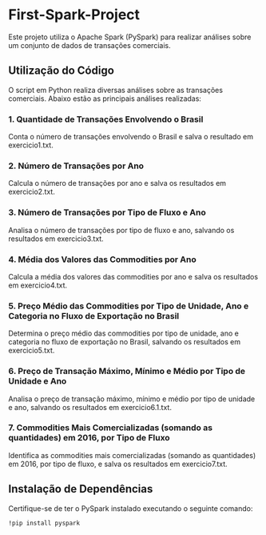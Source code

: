 # First-Spark-Project

Este projeto utiliza o Apache Spark (PySpark) para realizar análises sobre um conjunto de dados de transações comerciais. 

## Utilização do Código
O script em Python realiza diversas análises sobre as transações comerciais. Abaixo estão as principais análises realizadas:

### 1. Quantidade de Transações Envolvendo o Brasil
Conta o número de transações envolvendo o Brasil e salva o resultado em exercicio1.txt.

### 2. Número de Transações por Ano
Calcula o número de transações por ano e salva os resultados em exercicio2.txt.

### 3. Número de Transações por Tipo de Fluxo e Ano
Analisa o número de transações por tipo de fluxo e ano, salvando os resultados em exercicio3.txt.

### 4. Média dos Valores das Commodities por Ano
Calcula a média dos valores das commodities por ano e salva os resultados em exercicio4.txt.

### 5. Preço Médio das Commodities por Tipo de Unidade, Ano e Categoria no Fluxo de Exportação no Brasil
Determina o preço médio das commodities por tipo de unidade, ano e categoria no fluxo de exportação no Brasil, salvando os resultados em exercicio5.txt.

### 6. Preço de Transação Máximo, Mínimo e Médio por Tipo de Unidade e Ano
Analisa o preço de transação máximo, mínimo e médio por tipo de unidade e ano, salvando os resultados em exercicio6.1.txt.

### 7. Commodities Mais Comercializadas (somando as quantidades) em 2016, por Tipo de Fluxo
Identifica as commodities mais comercializadas (somando as quantidades) em 2016, por tipo de fluxo, e salva os resultados em exercicio7.txt.

## Instalação de Dependências

Certifique-se de ter o PySpark instalado executando o seguinte comando:

```bash
!pip install pyspark
